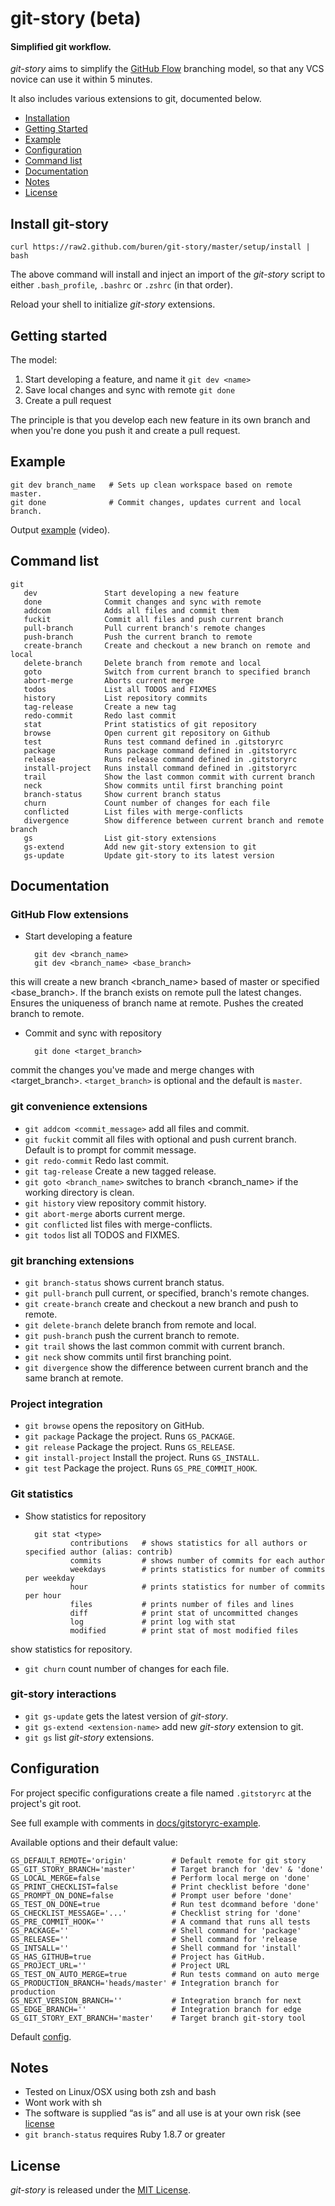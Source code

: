 # git-story (beta)

#### Simplified git workflow.

_git-story_ aims to simplify the [GitHub Flow](http://scottchacon.com/2011/08/31/github-flow.html) branching model, so that any VCS novice can use it within 5 minutes.

It also includes various extensions to git, documented below.

* [Installation](#install-git-story)
* [Getting Started](#getting-started)
* [Example](#example)
* [Configuration](#configuration)
* [Command list](#command-list)
* [Documentation](#documentation)
* [Notes](#notes)
* [License](#license)

## Install git-story

    curl https://raw2.github.com/buren/git-story/master/setup/install | bash
The above command will install and inject an import of the _git-story_ script to either `.bash_profile`, `.bashrc` or `.zshrc` (in that order).

Reload your shell to initialize _git-story_ extensions.

## Getting started


The model:

1. Start developing a feature, and name it `git dev <name>`
2. Save local changes and sync with remote `git done`
3. Create a pull request

The principle is that you develop each new feature in its own branch and when
you're done you push it and create a pull request.

## Example

    git dev branch_name   # Sets up clean workspace based on remote master.
    git done              # Commit changes, updates current and local branch.
Output [example](http://showterm.io/f25fff6593f82dcdab7d1) (video).

## Command list

    git
       dev               Start developing a new feature
       done              Commit changes and sync with remote
       addcom            Adds all files and commit them
       fuckit            Commit all files and push current branch
       pull-branch       Pull current branch's remote changes
       push-branch       Push the current branch to remote
       create-branch     Create and checkout a new branch on remote and local
       delete-branch     Delete branch from remote and local
       goto              Switch from current branch to specified branch
       abort-merge       Aborts current merge
       todos             List all TODOS and FIXMES
       history           List repository commits
       tag-release       Create a new tag
       redo-commit       Redo last commit
       stat              Print statistics of git repository
       browse            Open current git repository on Github
       test              Runs test command defined in .gitstoryrc
       package           Runs package command defined in .gitstoryrc
       release           Runs release command defined in .gitstoryrc
       install-project   Runs install command defined in .gitstoryrc
       trail             Show the last common commit with current branch
       neck              Show commits until first branching point
       branch-status     Show current branch status
       churn             Count number of changes for each file
       conflicted        List files with merge-conflicts
       divergence        Show difference between current branch and remote branch
       gs                List git-story extensions
       gs-extend         Add new git-story extension to git
       gs-update         Update git-story to its latest version


## Documentation

### GitHub Flow extensions

* Start developing a feature

        git dev <branch_name>
        git dev <branch_name> <base_branch>
this will create a new branch <branch_name> based of master or specified <base_branch>. If the branch exists on remote pull the latest changes. Ensures the uniqueness of branch name at remote. Pushes the created branch to remote.
* Commit and sync with repository

        git done <target_branch>
commit the changes you've made and merge changes with <target_branch>.
`<target_branch>` is optional and the default is `master`.

### git convenience extensions
* `git addcom <commit_message>` add all files and commit.
* `git fuckit` commit all files with optional <message> and push current branch. Default is to prompt for commit message.
* `git redo-commit` Redo last commit.
* `git tag-release` Create a new tagged release.
* `git goto <branch_name>` switches to branch <branch_name> if the working directory is clean.
* `git history` view repository commit history.
* `git abort-merge` aborts current merge.
* `git conflicted` list files with merge-conflicts.
* `git todos` list all TODOS and FIXMES.

### git branching extensions
* `git branch-status` shows current branch status.
* `git pull-branch` pull current, or specified, branch's remote changes.
* `git create-branch` create and checkout a new branch and push to remote.
* `git delete-branch` delete branch from remote and local.
* `git push-branch` push the current branch to remote.
* `git trail` shows the last common commit with current branch.
* `git neck` show commits until first branching point.
* `git divergence` show the difference between current branch and the same branch at remote.

### Project integration
* `git browse`  opens the repository on GitHub.
* `git package` Package the project. Runs `GS_PACKAGE`.
* `git release` Package the project. Runs `GS_RELEASE`.
* `git install-project` Install the project. Runs `GS_INSTALL`.
* `git test`    Package the project. Runs `GS_PRE_COMMIT_HOOK`.

### Git statistics
* Show statistics for repository

        git stat <type>
                contributions   # shows statistics for all authors or specified author (alias: contrib)
                commits         # shows number of commits for each author
                weekdays        # prints statistics for number of commits per weekday
                hour            # prints statistics for number of commits per hour
                files           # prints number of files and lines
                diff            # print stat of uncommitted changes
                log             # print log with stat
                modified        # print stat of most modified files
show statistics for repository.
* `git churn` count number of changes for each file.

### git-story interactions
* `git gs-update` gets the latest version of _git-story_.
* `git gs-extend <extension-name>` add new _git-story_ extension to git.
* `git gs` list _git-story_ extensions.


## Configuration
For project specific configurations create a file named `.gitstoryrc` at the project's git root.

See full example with comments in [docs/gitstoryrc-example](https://github.com/buren/git-story/blob/master/docs/gitstoryrc-example).

Available options and their default value:

    GS_DEFAULT_REMOTE='origin'          # Default remote for git story
    GS_GIT_STORY_BRANCH='master'        # Target branch for 'dev' & 'done'
    GS_LOCAL_MERGE=false                # Perform local merge on 'done'
    GS_PRINT_CHECKLIST=false            # Print checklist before 'done'
    GS_PROMPT_ON_DONE=false             # Prompt user before 'done'
    GS_TEST_ON_DONE=true                # Run test dcommand before 'done'
    GS_CHECKLIST_MESSAGE='...'          # Checklist string for 'done'
    GS_PRE_COMMIT_HOOK=''               # A command that runs all tests
    GS_PACKAGE=''                       # Shell command for 'package'
    GS_RELEASE=''                       # Shell command for 'release
    GS_INTSALL=''                       # Shell command for 'install'
    GS_HAS_GITHUB=true                  # Project has GitHub.
    GS_PROJECT_URL=''                   # Project URL
    GS_TEST_ON_AUTO_MERGE=true          # Run tests command on auto merge
    GS_PRODUCTION_BRANCH='heads/master' # Integration branch for production
    GS_NEXT_VERSION_BRANCH=''           # Integration branch for next
    GS_EDGE_BRANCH=''                   # Integration branch for edge
    GS_GIT_STORY_EXT_BRANCH='master'    # Target branch git-story tool
Default [config](https://github.com/buren/git-story/blob/master/config).

## Notes
* Tested on Linux/OSX using both zsh and bash
* Wont work with sh
* The software is supplied “as is” and all use is at your own risk (see [license](https://github.com/buren/git-story/blob/master/LICENSE)
* `git branch-status` requires Ruby 1.8.7 or greater

## License
_git-story_ is released under the [MIT License](https://github.com/buren/git-story/blob/master/LICENSE).
